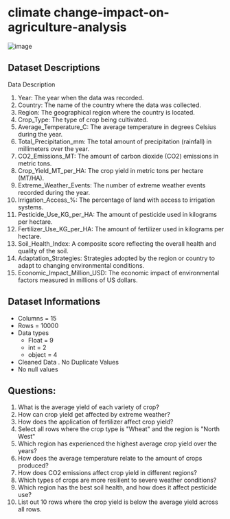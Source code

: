 # climate change-impact-on-agriculture-analysis
![image](https://github.com/user-attachments/assets/ee6b72be-bc25-4ac1-b238-e2f682de7210)


## Dataset Descriptions
Data Description 
1.	Year: The year when the data was recorded.
2.	Country: The name of the country where the data was collected.
3.	Region: The geographical region where the country is located.
4.	Crop_Type: The type of crop being cultivated.
5.	Average_Temperature_C: The average temperature in degrees Celsius during the year.
6.	Total_Precipitation_mm: The total amount of precipitation (rainfall) in millimeters over the year.
7.	CO2_Emissions_MT: The amount of carbon dioxide (CO2) emissions in metric tons.
8.	Crop_Yield_MT_per_HA: The crop yield in metric tons per hectare (MT/HA).
9.	Extreme_Weather_Events: The number of extreme weather events recorded during the year.
10.	Irrigation_Access_%: The percentage of land with access to irrigation systems.
11.	Pesticide_Use_KG_per_HA: The amount of pesticide used in kilograms per hectare.
12.	Fertilizer_Use_KG_per_HA: The amount of fertilizer used in kilograms per hectare.
13.	Soil_Health_Index: A composite score reflecting the overall health and quality of the soil.
14.	Adaptation_Strategies: Strategies adopted by the region or country to adapt to changing environmental conditions.
15.	Economic_Impact_Million_USD: The economic impact of environmental factors measured in millions of US dollars.

## Dataset Informations
* Columns = 15
* Rows = 10000
* Data types
    - Float = 9
    - int = 2
    - object = 4
* Cleaned Data . No Duplicate Values
* No null values

## Questions:
1.	What is the average yield of each variety of crop?
2.	How can crop yield get affected by extreme weather?
3.	How does the application of fertilizer affect crop yield? 
4.	Select all rows where the crop type is "Wheat" and the region is "North West"
5.	Which region has experienced the highest average crop yield over the years?
6.	How does the average temperature relate to the amount of crops produced?
7.	How does CO2 emissions affect crop yield in different regions?
8.	Which types of crops are more resilient to severe weather conditions?
9.	Which region has the best soil health, and how does it affect pesticide use?
10.	List out 10 rows where the crop yield is below the average yield across all rows.

